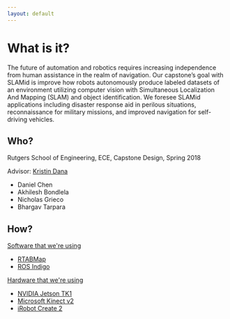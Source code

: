 ```yaml
---
layout: default
---
```



# What is it?
The future of automation and robotics requires increasing independence from human assistance in the realm of navigation. Our capstone’s goal with SLAMid is improve how robots autonomously produce labeled datasets of an environment utilizing computer vision with Simultaneous Localization And Mapping (SLAM) and object identification. We foresee SLAMid applications including disaster response aid in perilous situations, reconnaissance for military missions, and improved navigation for self-driving vehicles.

## Who?
Rutgers School of Engineering, ECE, Capstone Design, Spring 2018

Advisor: [Kristin Dana](http://www.ece.rutgers.edu/~kdana/)

- Daniel Chen
- Akhilesh Bondlela
- Nicholas Grieco
- Bhargav Tarpara


## How?
<u>Software that we're using</u>
- [RTABMap](http://introlab.github.io/rtabmap/)
- [ROS Indigo](http://wiki.ros.org/indigo)

<u>Hardware that we're using</u>
- [NVIDIA Jetson TK1](http://www.nvidia.com/object/jetson-tk1-embedded-dev-kit.html)
- [Microsoft Kinect v2](https://developer.microsoft.com/en-us/windows/kinect)
- [iRobot Create 2](http://www.irobot.com/About-iRobot/STEM/Create-2.aspx)


<!-- [Link to another page](another-page). -->
